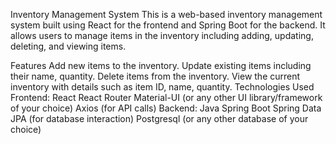 Inventory Management System
This is a web-based inventory management system built using React for the frontend and Spring Boot for the backend. It allows users to manage items in the inventory including adding, updating, deleting, and viewing items.

Features
Add new items to the inventory.
Update existing items including their name, quantity.
Delete items from the inventory.
View the current inventory with details such as item ID, name, quantity.
Technologies Used
Frontend:
React
React Router
Material-UI (or any other UI library/framework of your choice)
Axios (for API calls)
Backend:
Java
Spring Boot
Spring Data JPA (for database interaction)
Postgresql (or any other database of your choice)
